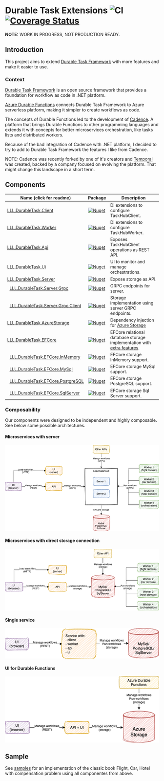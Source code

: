 # Durable Task Extensions ![CI](https://github.com/lucaslorentz/durabletask-extensions/workflows/CI/badge.svg) [![Coverage Status](https://coveralls.io/repos/github/lucaslorentz/durabletask-extensions/badge.svg?branch=main)](https://coveralls.io/github/lucaslorentz/durabletask-extensions?branch=main)

**NOTE:** WORK IN PROGRESS, NOT PRODUCTION READY.

## Introduction

This project aims to extend [Durable Task Framework](https://github.com/Azure/durabletask) with more features and make it easier to use.

### Context

[Durable Task Framework](https://github.com/Azure/durabletask) is an open source framework that provides a foundation for workflow as code in .NET platform.

[Azure Durable Functions](https://docs.microsoft.com/en-us/azure/azure-functions/durable/durable-functions-overview) connects Durable Task Framework to Azure serverless platform, making it simpler to create workflows as code.

The concepts of Durable Functions led to the development of [Cadence](https://cadenceworkflow.io/). A platform that brings Durable Functions to other programming languages and extends it with concepts for better microservices orchestration, like tasks lists and distributed workers.

Because of the bad integration of Cadence with .NET platform, I decided to try to add to Durable Task Framework the features I like from Cadence.

NOTE: Cadence was recently forked by one of it's creators and [Temporal](https://temporal.io/) was created, backed by a company focused on evolving the platform. That might change this landscape in a short term.

## Components

| Name (click for readme) | Package | Description |
| - | - | - |
| [LLL.DurableTask.Client](src/LLL.DurableTask.Client) | [![Nuget](https://img.shields.io/nuget/v/LLL.DurableTask.Client)](https://www.nuget.org/packages/LLL.DurableTask.Client/) | DI extensions to configure TaskHubClient. |
| [LLL.DurableTask.Worker](src/LLL.DurableTask.Worker) | [![Nuget](https://img.shields.io/nuget/v/LLL.DurableTask.Worker)](https://www.nuget.org/packages/LLL.DurableTask.Worker/) | DI extensions to configure TaskHubWorker. |
| [LLL.DurableTask.Api](src/LLL.DurableTask.Api) | [![Nuget](https://img.shields.io/nuget/v/LLL.DurableTask.Api)](https://www.nuget.org/packages/LLL.DurableTask.Api/) | Exposes TaskHubClient operations as REST API. |
| [LLL.DurableTask.Ui](src/LLL.DurableTask.Ui) | [![Nuget](https://img.shields.io/nuget/v/LLL.DurableTask.Ui)](https://www.nuget.org/packages/LLL.DurableTask.Ui/) | UI to monitor and manage orchestrations. |
| [LLL.DurableTask.Server](src/LLL.DurableTask.Server) | [![Nuget](https://img.shields.io/nuget/v/LLL.DurableTask.Server)](https://www.nuget.org/packages/LLL.DurableTask.Server/) | Expose storage as API. |
| &nbsp;&nbsp;[LLL.DurableTask.Server.Grpc](src/LLL.DurableTask.Server.Grpc) | [![Nuget](https://img.shields.io/nuget/v/LLL.DurableTask.Server.Grpc)](https://www.nuget.org/packages/LLL.DurableTask.Server.Grpc/) | GRPC endpoints for server. |
| &nbsp;&nbsp;[LLL.DurableTask.Server.Grpc.Client](src/LLL.DurableTask.Server.Grpc.Client) | [![Nuget](https://img.shields.io/nuget/v/LLL.DurableTask.Server.Grpc.Client)](https://www.nuget.org/packages/LLL.DurableTask.Server.Grpc.Client/) | Storage implementation using server GRPC endpoints. |
| [LLL.DurableTask.AzureStorage](src/LLL.DurableTask.AzureStorage) | [![Nuget](https://img.shields.io/nuget/v/LLL.DurableTask.AzureStorage)](https://www.nuget.org/packages/LLL.DurableTask.AzureStorage/) | Dependency injection for [Azure Storage](https://github.com/Azure/durabletask/tree/main/src/DurableTask.AzureStorage) |
| [LLL.DurableTask.EFCore](src/LLL.DurableTask.EFCore) | [![Nuget](https://img.shields.io/nuget/v/LLL.DurableTask.EFCore)](https://www.nuget.org/packages/LLL.DurableTask.EFCore/) | EFCore relational database storage implementation with [extra features](./src/LLL.DurableTask.EFCore/README.md#features). |
| &nbsp;&nbsp;[LLL.DurableTask.EFCore.InMemory](src/LLL.DurableTask.EFCore.InMemory) | [![Nuget](https://img.shields.io/nuget/v/LLL.DurableTask.EFCore.InMemory)](https://www.nuget.org/packages/LLL.DurableTask.EFCore.InMemory/) | EFCore storage InMemory support. |
| &nbsp;&nbsp;[LLL.DurableTask.EFCore.MySql](src/LLL.DurableTask.EFCore.MySql) | [![Nuget](https://img.shields.io/nuget/v/LLL.DurableTask.EFCore.MySql)](https://www.nuget.org/packages/LLL.DurableTask.EFCore.MySql/) | EFCore storage MySql support. |
| &nbsp;&nbsp;[LLL.DurableTask.EFCore.PostgreSQL](src/LLL.DurableTask.EFCore.PostgreSQL) | [![Nuget](https://img.shields.io/nuget/v/LLL.DurableTask.EFCore.PostgreSQL)](https://www.nuget.org/packages/LLL.DurableTask.EFCore.PostgreSQL/) | EFCore storage PostgreSQL support. |
| &nbsp;&nbsp;[LLL.DurableTask.EFCore.SqlServer](src/LLL.DurableTask.EFCore.SqlServer) | [![Nuget](https://img.shields.io/nuget/v/LLL.DurableTask.EFCore.SqlServer)](https://www.nuget.org/packages/LLL.DurableTask.EFCore.SqlServer/) | EFCore storage Sql Server support. |

### Composability

Our components were designed to be independent and highly composable. See below some possible architectures.

#### Microservices with server

![Diagram](readme/diagrams/architecture_1.png)

#### Microservices with direct storage connection

![Diagram](readme/diagrams/architecture_2.png)

#### Single service

![Diagram](readme/diagrams/architecture_3.png)

#### UI for Durable Functions

![Diagram](readme/diagrams/architecture_4.png)

## Sample

See [samples](samples) for an implementation of the classic book Flight, Car, Hotel with compensation problem using all componentes from above.